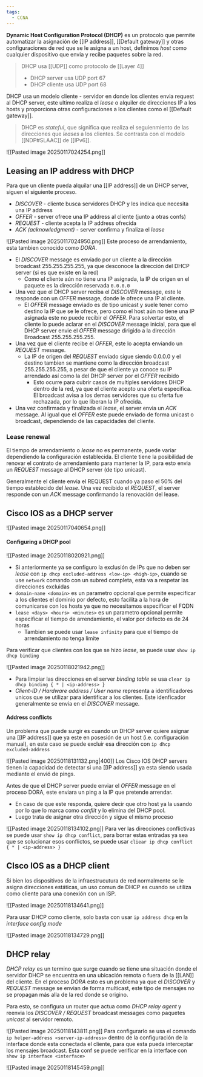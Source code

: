 ```yaml
---
tags:
  - CCNA
---
```

**Dynamic Host Configuration Protocol (DHCP)** es un protocolo que permite automatizar la asignación de [[IP address]], [[Default gateway]] y otras configuraciones de red que se le asigna a un host, definimos _host_ como cualquier dispositivo que envia y recibe paquetes sobre la red. 

> DHCP usa [[UDP]] como protocolo de [[Layer 4]]
> - DHCP server usa UDP port 67
> - DHCP cliente usa UDP port 68 

DHCP usa un modelo cliente - servidor en donde los clientes envia request al DHCP server, este ultimo realiza el _lease_ o alquiler de direcciones IP a los hosts y proporciona otras configuraciones a los clientes como el [[Default gateway]]. 

> DHCP es _stateful_, que significa que realiza el seguienmiento de las direcciones que _leases_ a los clientes. Se contrasta con el modelo [[NDP#SLAAC]] de [[IPv6]]. 

![[Pasted image 20250117024254.png]]

## Leasing an IP address with DHCP 
Para que un cliente pueda alquilar una [[IP address]] de un DHCP server, siguen el siguiente proceso.
- _DISCOVER_ - cliente busca servidores DHCP y les indica que necesita una IP address 
- _OFFER_ - server ofrece una IP address al cliente (junto a otras confs)
- _REQUEST_ - cliente acepta la IP address ofrecida 
- _ACK (acknowledgment)_ - server confirma y finaliza el _lease_

![[Pasted image 20250117024950.png]]
Este proceso de arrendamiento, esta tambien conocido como _DORA_. 

- El _DISCOVER_ message es enviado por un cliente a la dirección broadcast 255.255.255.255, ya que desconoce la dirección del DHCP server (si es que existe en la red)
	- Como el cliente aún no tiene una IP asignada, la IP de origen en el paquete es la dirección reservada `0.0.0.0`
- Una vez que el DHCP server reciba el _DISCOVER_ message, este le responde con un _OFFER_ message, donde le ofrece una IP al cliente. 
	- El _OFFER_ message enviado es de tipo unicast y suele tener como destino la IP que se le ofrece, pero como el host aún no tiene una IP asignada este no puede recibir el _OFFER_. Para solvertar esto, el cliente lo puede aclarar en el _DISCOVER_ message inicial, para que el DHCP server envie el _OFFER_ message dirigido a la dirección Broadcast 255.255.255.255. 
- Una vez que el cliente recibe el _OFFER_, este lo acepta enviando un _REQUEST_ message. 
	- La IP de origen del _REQUEST_ enviado sigue siendo 0.0.0.0 y el destino tambien se mantiene como la dirección broadcast 255.255.255.255, a pesar de que el cliente ya conoce su IP arrendado así como la del DHCP server por el _OFFER_ recibido
		- Esto ocurre para cubrir casos de multiples servidores DHCP dentro de la red, ya que el cliente acepto una oferta especifica. El broadcast avisa a los demas servidores que su oferta fue rechazada, por lo que liberan la IP ofrecida.  
- Una vez confirmada y finalizada el _lease_, el server envia un _ACK_ message. Al igual que el _OFFER_ este puede enviado de forma unicast o broadcast, dependiendo de las capacidades del cliente. 

### Lease renewal 
El tiempo de arrendamiento o _lease_ no es permanente, puede variar dependiendo la configuración establecida. El cliente tiene la posibilidad de renovar el contrato de arrendamiento para mantener la IP, para esto envia un _REQUEST_ message al DHCP server (de tipo unicast).

Generalmente el cliente envia el REQUEST cuando ya paso el 50% del tiempo establecido del _lease_. Una vez recibido el _REQUEST_, el server responde con un _ACK_ message confirmando la renovación del lease. 

## Cisco IOS as a DHCP server 

![[Pasted image 20250117040654.png]]

#### Configuring a DHCP pool 

![[Pasted image 20250118020921.png]]
- Si anteriormente ya se configuro la exclusión de IPs que no deben ser _lease_ con `ip dhcp excluded-address <low-ip> <high-ip>`, cuando se use `network` comando con un subred completa, esta va a respetar las direcciones excluidas
- `domain-name <domain>` es un parametro opcional que permite especificar a los clientes el dominio por defecto, esto facilita a la hora de comunicarse con los hosts ya que no necesitamos especificar el FQDN 
- `lease <days> <hours> <minutes>`  es un parametro opcional permite especificar el tiempo de arrendamiento, el valor por defecto es de 24 horas
	- Tambien se puede usar `lease infinity` para que el tiempo de arrendamiento no tenga limite

Para verificar que clientes con los que se hizo _lease_, se puede usar `show ip dhcp binding`

![[Pasted image 20250118021942.png]]
- Para limpiar las direcciones en el server _binding table_ se usa `clear ip dhcp binding { * | <ip-address> }`
- _Client-ID / Hardware address / User name_ representa a identificadores unicos que se utilizar para identificar a los clientes. Este idenficador generalmente se envia en el _DISCOVER_ message. 

#### Address conflicts 
Un problema que puede surgir es cuando un DHCP server quiere asignar una [[IP address]] que ya este en posesión de un host (i.e. configuración manual), en este caso se puede excluir esa dirección con `ip dhcp excluded-address`

![[Pasted image 20250118131132.png|400]]
Los Cisco IOS DHCP servers tienen la capacidad de detectar si una [[IP address]] ya esta siendo usada mediante el envió de pings. 

Antes de que el DHCP server puede enviar el _OFFER_ message en el proceso DORA, este enviara un ping a la IP que pretende arrendar. 
- En caso de que este responda, quiere decir que otro host ya la usando por lo que lo marca como _conflit_ y lo elimina del DHCP pool.
- Luego trata de asignar otra dirección y sigue el mismo proceso 

![[Pasted image 20250118134102.png]]
Para ver las direcciones conflictivas se puede usar `show ip dhcp conflict`, para borrar estas entradas ya sea que se solucionar esos conflictos, se puede usar `cliear ip dhcp conflict { * | <ip-address> }`


## CIsco IOS as a DHCP client 
Si bien los dispositivos de la infraestrucutura de red normalmente se le asigna direcciones estáticas, un uso comun de DHCP es cuando se utiliza como cliente para una conexión con un ISP. 

![[Pasted image 20250118134641.png]]

Para usar DHCP como cliente, solo basta con usar `ip address dhcp` en la _interface config mode_

![[Pasted image 20250118134729.png]]

## DHCP relay 
_DHCP relay_ es un termino que surge cuando se tiene una situación donde el servidor DHCP se encuentra en una ubicación remota o fuera de la [[LAN]] del cliente. En el proceso _DORA_ esto es un problema ya que el _DISCOVER_ y _REQUEST_ message se envian de forma multicast, este tipo de mensajes no se propagan más alla de la red donde se origino. 

Para esto, se configura un router que actua como _DHCP relay agent_ y reenvia los _DISCOVER / REQUEST_ broadcast messages como paquetes _unicast_ al servidor remoto.

![[Pasted image 20250118143811.png]]
Para configurarlo se usa el comando `ip helper-address <server-ip-address>` dentro de la configuración de la interface donde esta conectada el cliente, para que esta pueda interceptar los mensajes broadcast. Esta conf se puede verificar en la interface con `show ip interface <interface>`

![[Pasted image 20250118145459.png]]